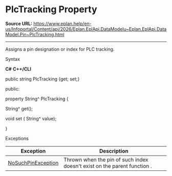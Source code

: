 # PlcTracking Property

**Source URL:** https://www.eplan.help/en-us/Infoportal/Content/api/2026/Eplan.EplApi.DataModelu~Eplan.EplApi.DataModel.Pin~PlcTracking.html

---

Assigns a pin designation or index for PLC tracking.

Syntax

**C#**
**C++/CLI**


public string PlcTracking {get; set;}

public:

property String^ PlcTracking {

   String^ get();

   void set (    String^ value);

}


Exceptions

| Exception | Description |
| --- | --- |
| [NoSuchPinException](Eplan.EplApi.DataModelu~Eplan.EplApi.DataModel.NoSuchPinException.html) | Thrown when the pin of such index doesn't exist on the parent function . |
